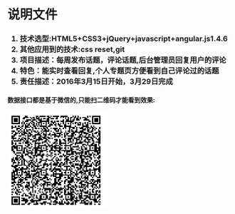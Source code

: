 <h1>说明文件</h1>
<h3><ol>
<li>技术选型:HTML5+CSS3+jQuery+javascript+angular.js1.4.6</li>
<li>其他应用到的技术:css reset,git</li>
<li>项目描述：每周发布话题，评论话题,后台管理员回复用户的评论</li>
<li>特色：能实时查看回复,个人专题页方便看到自己评论过的话题</li>
<li>责任描述：2016年3月15日开始，3月29日完成</li>
</ol>
</h3>
<h4>数据接口都是基于微信的,只能扫二维码才能看到效果:</h4>
<img src="img/erweima.png">